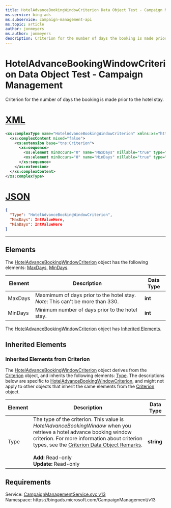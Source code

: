 ```yaml
---
title: HotelAdvanceBookingWindowCriterion Data Object Test - Campaign Management
ms.service: bing-ads
ms.subservice: campaign-management-api
ms.topic: article
author: jonmeyers
ms.author: jonmeyers
description: Criterion for the number of days the booking is made prior to the hotel stay.(test)
---
```

# HotelAdvanceBookingWindowCriterion Data Object Test - Campaign Management
Criterion for the number of days the booking is made prior to the hotel stay.

# [XML](#tab/xml)

```xml
<xs:complexType name="HotelAdvanceBookingWindowCriterion" xmlns:xs="http://www.w3.org/2001/XMLSchema">
  <xs:complexContent mixed="false">
    <xs:extension base="tns:Criterion">
      <xs:sequence>
        <xs:element minOccurs="0" name="MaxDays" nillable="true" type="xs:int" />
        <xs:element minOccurs="0" name="MinDays" nillable="true" type="xs:int" />
      </xs:sequence>
    </xs:extension>
  </xs:complexContent>
</xs:complexType>
```

# [JSON](#tab/json)

```json
{
  "Type": "HotelAdvanceBookingWindowCriterion",
  "MaxDays": IntValueHere,
  "MinDays": IntValueHere
}
```

-----

## <a name="elements"></a>Elements

The [HotelAdvanceBookingWindowCriterion](hoteladvancebookingwindowcriterion.md) object has the following elements: [MaxDays](#maxdays), [MinDays](#mindays).

|Element|Description|Data Type|
|-----------|---------------|-------------|
|<a name="maxdays"></a>MaxDays|Maxmimum of days prior to the hotel stay. *Note*: This can't be more than 330.|**int**|
|<a name="mindays"></a>MinDays|Minimum number of days prior to the hotel stay.|**int**|

The [HotelAdvanceBookingWindowCriterion](hoteladvancebookingwindowcriterion.md) object has [Inherited Elements](#inheritedelements).

## <a name="inheritedelements"></a>Inherited Elements

### <a name="inheritedelementscriterion"></a>Inherited Elements from Criterion
The [HotelAdvanceBookingWindowCriterion](hoteladvancebookingwindowcriterion.md) object derives from the [Criterion](criterion.md) object, and inherits the following elements: [Type](#type). The descriptions below are specific to [HotelAdvanceBookingWindowCriterion](hoteladvancebookingwindowcriterion.md), and might not apply to other objects that inherit the same elements from the [Criterion](criterion.md) object.  

|Element|Description|Data Type|
|-----------|---------------|-------------|
|<a name="type"></a>Type|The type of the criterion. This value is *HotelAdvanceBookingWindow* when you retrieve a hotel advance booking window criterion. For more information about criterion types, see the [Criterion Data Object Remarks](criterion.md#remarks).<br/><br/>**Add:** Read-only<br/>**Update:** Read-only|**string**|

## Requirements
Service: [CampaignManagementService.svc v13](https://campaign.api.bingads.microsoft.com/Api/Advertiser/CampaignManagement/v13/CampaignManagementService.svc)  
Namespace: https\://bingads.microsoft.com/CampaignManagement/v13  

